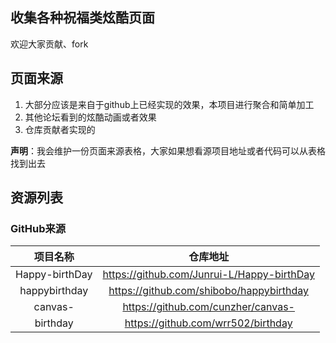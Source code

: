 ## 收集各种祝福类炫酷页面
欢迎大家贡献、fork

## 页面来源
1. 大部分应该是来自于github上已经实现的效果，本项目进行聚合和简单加工
2. 其他论坛看到的炫酷动画或者效果
3. 仓库贡献者实现的

**声明**：我会维护一份页面来源表格，大家如果想看源项目地址或者代码可以从表格找到出去

## 资源列表

### GitHub来源

| 项目名称 | 仓库地址 |
|:--: | :-: |
| Happy-birthDay | https://github.com/Junrui-L/Happy-birthDay |
| happybirthday | https://github.com/shibobo/happybirthday |
| canvas- | https://github.com/cunzher/canvas- |
| birthday | https://github.com/wrr502/birthday |



